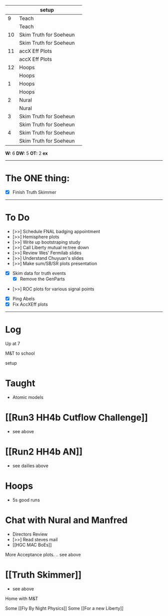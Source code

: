 
|     | setup                  |     |
| --- | ---------------------- | --- |
| 9   | Teach                  |     |
|     | Teach                  |     |
| 10  | Skim Truth for Soeheun |     |
|     | Skim Truth for Soeheun |     |
| 11  | accX Eff Plots         |     |
|     | accX Eff Plots         |     |
| 12  | Hoops                  |     |
|     | Hoops                  |     |
| 1   | Hoops                  |     |
|     | Hoops                  |     |
| 2   | Nural                  |     |
|     | Nural                  |     |
| 3   | Skim Truth for Soeheun |     |
|     | Skim Truth for Soeheun |     |
| 4   | Skim Truth for Soeheun |     |
|     | Skim Truth for Soeheun |     |

**W:** 6 
**DW:** 5
**OT:** 2
**ex** 

---
# The ONE thing: 
- [x] Finish Truth Skimmer

---
# To Do

- [>>] Schedule FNAL badging appointment
- [>>] Hemisphere plots 
- [>>] Write up bootstraping study
- [>>] Call Liberty mutual re:tree down
- [>>] Review Wes' Fermilab slides
- [>>] Understand Chuyuan's slides
- [>>] Make sum/SB/SR plots presentation
- [x] Skim data for truth events
	- [x]  Remove the GenParts
- [>>] ROC plots for various signal points
- [x] Ping Abels
- [x] Fix AccXEff plots

---

# Log


Up at 7 

M&T to school 

setup

# Taught 
- Atomic models

# [[Run3 HH4b Cutflow Challenge]]
- see above

# [[Run2 HH4b AN]] 
- see dailies above

# Hoops 
- 5s good runs

# Chat with Nural and Manfred
- Directors Review
- [>>] Read steves mail
- [[HGC MAC BoEs]]

More Acceptance plots.  .. see above


# [[Truth Skimmer]]
- see above

Home with M&T

Some [[Fly By Night Physics]]
Some [[For a new Liberty]]